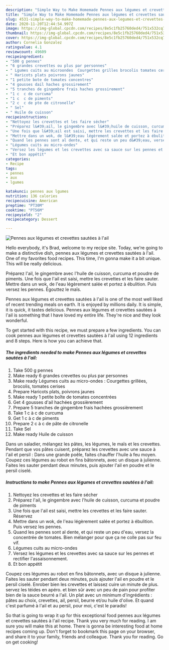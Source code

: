 ```yaml
---
description: "Simple Way to Make Homemade Pennes aux légumes et crevettes sautées à l&amp;#39;ail"
title: "Simple Way to Make Homemade Pennes aux légumes et crevettes sautées à l&amp;#39;ail"
slug: 4531-simple-way-to-make-homemade-pennes-aux-legumes-et-crevettes-sautees-a-l-and-39-ail
date: 2020-11-20T12:44:54.997Z
image: https://img-global.cpcdn.com/recipes/8e5c1fb25760ded4/751x532cq70/pennes-aux-legumes-et-crevettes-sautees-a-lail-photo-principale-de-la-recette.jpg
thumbnail: https://img-global.cpcdn.com/recipes/8e5c1fb25760ded4/751x532cq70/pennes-aux-legumes-et-crevettes-sautees-a-lail-photo-principale-de-la-recette.jpg
cover: https://img-global.cpcdn.com/recipes/8e5c1fb25760ded4/751x532cq70/pennes-aux-legumes-et-crevettes-sautees-a-lail-photo-principale-de-la-recette.jpg
author: Cornelia Gonzalez
ratingvalue: 4.1
reviewcount: 49609
recipeingredient:
- "500 g pennes"
- "6 grandes crevettes ou plus par personnes"
- " Lgumes cuits au microondes  Courgettes grilles brocolis tomates cerises"
- " Haricots plats poivrons jaunes"
- "1 petite bote de tomates concentres"
- "4 gousses dail haches grossirement"
- "5 tranches de gingembre frais haches grossirement"
- "1 c  c de curcuma"
- "1 c  c de piments"
- "2 c  c de pte de citronelle"
- " Sel"
- " Huile de cuisson"
recipeinstructions:
- "Nettoyez les crevettes et les faire sécher"
- "Préparez l&#39;ail, le gingembre avec l&#39;huile de cuisson, curcuma et poudre de piments"
- "Une fois que l&#39;ail est saisi, mettre les crevettes et les faire sauter. Réservez"
- "Mettre dans un wok, de l&#39;eau légèrement salée et portez à ébulition. Puis versez les pennes."
- "Quand les pennes sont al dente, et qui reste un peu d&#39;eau, versez la concentrée de tomates. Bien mélanger pour que ça ne colle pas sur feu vif."
- "Légumes cuits au micro-ondes"
- "Versez les légumes et les crevettes avec sa sauce sur les pennes et rectifier l&#39;assaisonnement."
- "Et bon appétit"
categories:
- Recipe
tags:
- pennes
- aux
- lgumes

katakunci: pennes aux lgumes 
nutrition: 136 calories
recipecuisine: American
preptime: "PT30M"
cooktime: "PT56M"
recipeyield: "2"
recipecategory: Dessert

---
```



![Pennes aux légumes et crevettes sautées à l&#39;ail](https://img-global.cpcdn.com/recipes/8e5c1fb25760ded4/751x532cq70/pennes-aux-legumes-et-crevettes-sautees-a-lail-photo-principale-de-la-recette.jpg)

Hello everybody, it's Brad, welcome to my recipe site. Today, we're going to make a distinctive dish, pennes aux légumes et crevettes sautées à l&#39;ail. One of my favorites food recipes. This time, I'm gonna make it a bit unique. This will be really delicious.

Préparez l&#39;ail, le gingembre avec l&#39;huile de cuisson, curcuma et poudre de piments. Une fois que l&#39;ail est saisi, mettre les crevettes et les faire sauter. Mettre dans un wok, de l&#39;eau légèrement salée et portez à ébulition. Puis versez les pennes. Égouttez le maïs.

Pennes aux légumes et crevettes sautées à l&#39;ail is one of the most well liked of recent trending meals on earth. It is enjoyed by millions daily. It is simple, it is quick, it tastes delicious. Pennes aux légumes et crevettes sautées à l&#39;ail is something that I have loved my entire life. They're nice and they look wonderful.


To get started with this recipe, we must prepare a few ingredients. You can cook pennes aux légumes et crevettes sautées à l&#39;ail using 12 ingredients and 8 steps. Here is how you can achieve that.

<!--inarticleads1-->

##### The ingredients needed to make Pennes aux légumes et crevettes sautées à l&#39;ail:

1. Take 500 g pennes
1. Make ready 6 grandes crevettes ou plus par personnes
1. Make ready  Légumes cuits au micro-ondes : Courgettes grillées, brocolis, tomates cerises
1. Prepare  Haricots plats, poivrons jaunes
1. Make ready 1 petite boîte de tomates concentrées
1. Get 4 gousses d&#39;ail hachées grossièrement
1. Prepare 5 tranches de gingembre frais hachées grossièrement
1. Take 1 c à c de curcuma
1. Get 1 c à c de piments
1. Prepare 2 c à c de pâte de citronelle
1. Take  Sel
1. Make ready  Huile de cuisson


Dans un saladier, mélangez les pâtes, les légumes, le maïs et les crevettes. Pendant que vos pâtes cuisent, préparez les crevettes avec une sauce à l&#39;ail et persil : Dans une grande poêle, faites chauffer l&#39;huile à feu moyen. Coupez ces légumes au robot en fins bâtonnets, avec un disque à julienne. Faites les sauter pendant deux minutes, puis ajouter l&#39;ail en poudre et le persil ciselé. 

<!--inarticleads2-->

##### Instructions to make Pennes aux légumes et crevettes sautées à l&#39;ail:

1. Nettoyez les crevettes et les faire sécher
1. Préparez l&#39;ail, le gingembre avec l&#39;huile de cuisson, curcuma et poudre de piments
1. Une fois que l&#39;ail est saisi, mettre les crevettes et les faire sauter. Réservez
1. Mettre dans un wok, de l&#39;eau légèrement salée et portez à ébulition. Puis versez les pennes.
1. Quand les pennes sont al dente, et qui reste un peu d&#39;eau, versez la concentrée de tomates. Bien mélanger pour que ça ne colle pas sur feu vif.
1. Légumes cuits au micro-ondes
1. Versez les légumes et les crevettes avec sa sauce sur les pennes et rectifier l&#39;assaisonnement.
1. Et bon appétit


Coupez ces légumes au robot en fins bâtonnets, avec un disque à julienne. Faites les sauter pendant deux minutes, puis ajouter l&#39;ail en poudre et le persil ciselé. Enrober bien les crevettes et laissez cuire un minute de plus. servez les téides en apéro. et bien sûr avec un peu de pain pour profiter bien de la sauce beurré a l&#39;ail. Un plat avec un minimum d&#39;ingrédients : pâtes au choix, crevettes, ail, persil, beurre et/ou huile d&#39;olive. Et quand c&#39;est parfumé à l&#39;ail et au persil, pour moi, c&#39;est le paradis! 

So that is going to wrap it up for this exceptional food pennes aux légumes et crevettes sautées à l&#39;ail recipe. Thank you very much for reading. I am sure you will make this at home. There is gonna be interesting food at home recipes coming up. Don't forget to bookmark this page on your browser, and share it to your family, friends and colleague. Thank you for reading. Go on get cooking!
